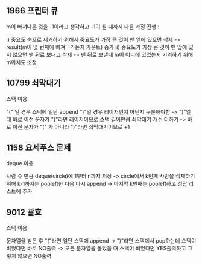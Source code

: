 ﻿## 1966 프린터 큐
m이 빠져나온 것을 -1이라고 생각하고 -1이 될 때까지 다음 과정 진행 : 

i) 중요도 순으로 제거하기 위해서 중요도가 가장 큰 것이 맨 앞에 있으면 삭제 
-> result(m이 몇 번째에 빠져나가는지 카운트) 증가
ii) 중요도가 가장 큰 것이 맨 앞에 있지 않으면 맨 뒤로 보내고 삭제 
-> 맨 뒤로 보낼때 m이 어디에 있었는지 기억하기 위해 m위치도 조정

## 10799 쇠막대기
스택 이용

"(" 일 경우 스택에 일단 append
")"일 경우 레이저인지 아닌지 구분해야함
-> ")"일 때 바로 이전 문자가 "("라면 레이저이므로 스택 길이만큼 쇠막대기 개수 더하기
-> 바로 이전 문자가 "(" 가 아니라 ")"라면 쇠막대기이므로 +1

## 1158 요세푸스 문제
deque 이용

사람 수 만큼 deque(circle)에 1부터 n까지 저장
-> circle에서 k번째 사람을 삭제하기 위해 k-1까지는 popleft한 다음 다시 append
-> 마지막 k번째는 popleft하고 정답 리스트에 추가

## 9012 괄호
스택 이용

문자열을 받은 후 "("라면 일단 스택에 append
-> ")"라면 스택에서 pop하는데 스택이 비었다면 바로 NO출력
-> 모든 문자열을 돌았을 때 스택이 비었다면 YES출력하고 그렇지 않으면 NO출력
